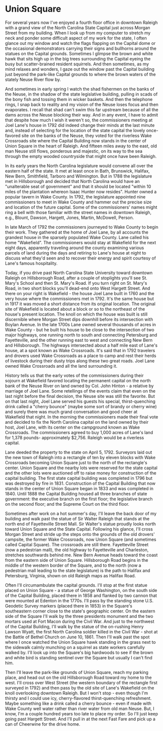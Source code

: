 # Union Square

For several years now I've enjoyed a fourth floor office in downtown Raleigh with a grand view of the North Carolina State Capital just across Morgan Street from my building.  When I look up from my computer to stretch my neck and ponder some difficult aspect of my work for the state, I often glance out my window and watch the flags flapping on the Capital dome or the occasional demonstrators carrying their signs and bullhorns around the statues on the Capital grounds. Sometimes I glimpse the brown and white hawk that sits high up in the big trees surrounding the Capital eyeing the busy but scatter-brained resident squirrels.  And then sometimes, as my mind relaxes and wonders, I gaze out the window past the Capital building just beyond the park-like Capital grounds to where the brown waters of the stately Neuse River flow by. 

And sometimes in early spring I watch the shad fishermen on the banks of the Neuse, in the shadow of the state legislative building, pulling in scads of the bony fish and tossing them in wicker baskets. And then the telephone rings, I snap back to reality and my vision of the Neuse loses focus and then evaporates. I recall that shad can't swim this far upstream because of all the dams across the Neuse blocking their way.  And in any event, I have to admit that despite how much I wish it weren't so, the commissioners meeting at Joel Lane's house in 1792 did indeed change their minds at the last minute and, instead of selecting for the location of the state capital the lovely once-favored site on the banks of the Neuse, they voted for the riverless Wake Crossroads site where the Capital Building now stands in the center of Union Square in the heart of Raleigh. And fifteen miles away to the east, old man Neuse still flows, ponderous and majestic, on its way to the sea through the empty wooded countryside that might once have been Raleigh. 

In its early years the North Carolina legislature would convene all over the eastern half of the state. It met at least once in Bath, Brunswick, Halifax, New Bern, Smithfield, Tarboro and Wilmington. But in 1788 the legislature met in Hillsborough and decided that North Carolina would have an "unalterable seat of government" and that it should be located "within 10 miles of the plantation whereon Isaac Hunter now resides". Hunter owned a popular tavern in Wake County.  In 1792, the legislature appointed nine commissioners to meet in Wake County and hammer out the precise size and location of the future capital. Some of the commissioners' names might ring a bell with those familiar with the street names in downtown Raleigh, e.g., Blount, Dawson, Hargett, Jones, Martin, McDowell, Person. 

In late March of 1792 the commissioners journeyed to Wake County to begin their work. They gathered at the home of Joel Lane, by all accounts the grandest house in the sparsely populated Wake County.  Lane called his home "Wakefield".  The commissioners would stay at Wakefield for the next eight days, apparently traveling around the county examining various parcels of land during the days and retiring to Lane's house at night to discuss what they'd seen and to recover their energy and spirit courtesy of Lane's famous hospitality. 

Today, if you drive past North Carolina State University toward downtown Raleigh on Hillsborough Road, after a couple of stoplights you'll see St. Mary's School and then St. Mary's Road.  If you turn right on St. Mary's Road, in two short blocks you'll dead-end onto West Hargett Street.  And there on your right is Wakefield - the house Joel Lane built in 1760 and the very house where the commissioners met in 1792. It's the same house but in 1917 it was moved a short distance from its original location. The original site of Wakefield is located about a block or so to the northeast of the house's present location. The knoll on which the house was built is still discernible where Morgan Street dips downhill before its intersection with Boylan Avenue.  In the late 1700s Lane owned several thousands of acres in Wake County - but he built his house to be close to the intersection of two major highways, one running north to south and connecting Petersburg and Fayetteville, and the other running east to west and connecting New Bern and Hillsborough. The highways intersected about a half mile east of Lane's house, at a spot known as Wake Crossroads. It's said that in 1792 travelers and drovers used Wake Crossroads as a place to camp and rest their herds of livestock during their dusty trips along these two great roads. Joel Lane owned Wake Crossroads and all the land surrounding it. 

History tells us that the early votes of the commissioners during their sojourn at Wakefield favored locating the permanent capital on the north bank of the Neuse River on land owned by Col. John Hinton - a relative by marriage of Joel Lane. Some retellings of the events claim that even on the last night before the final decision, the Neuse site was still the favorite. But on that last night, Joel Lane served his guests his special, thirst-quenching drink called a "cherry bounce" (maybe some sort of brandy or cherry wine) and surely there was much grand conversation and good cheer at Wakefield that night. In the morning the commissioners made their final vote and decided to fix the North Carolina capital on the land owned by their host, Joel Lane, with its center on the campground known as Wake Crossroads. The commissioners agreed to buy 1,000 acres of Lane's land for 1,378 pounds- approximately $2,756. Raleigh would be a riverless capital. 

Lane deeded the property to the state on April 5, 1792. Surveyors laid out the new town of Raleigh into a rectangle of ten by eleven blocks with Wake Crossroads becoming Union Square just to the north of the rectangle's center.  Union Square and the nearby lots were reserved for the state capital and the other lots were auctioned off to raise money for construction of the capital building.  The first state capital building was completed in 1796 but was destroyed by fire in 1831. Construction of the Capital Building that now stands in the center of Union Square began in 1833 and was completed in 1840. Until 1888 the Capital Building housed all three branches of state government: the executive branch on the first floor; the legislative branch on the second floor; and the Supreme Court on the third floor. 

Sometimes after work on a hot summer's day, I'll leave the back door of my building and walk past the statue of Sir Walter Raleigh that stands at the north end of Fayetteville Street Mall.  Sir Walter's statue proudly looks north toward Union Square and the State Capital. Following his glance, I'll cross Morgan Street and stride up the steps onto the grounds of the old drovers' campsite, the former Wake Crossroads, now Union Square (and sometimes called Capital Square). The crossroads are still there. Fayetteville Street (now a pedestrian mall), the old highway to Fayetteville and Charleston, stretches southwards behind me. New Bern Avenue heads toward the coast from the eastern side of Union Square. Hillsborough Road begins in the middle of the western border of the Square, and to the north (now a pedestrian mall leading to the state legislature) is the path to Halifax and Petersburg, Virginia, shown on old Raleigh maps as Halifax Road. 

Often I'll circumambulate the capital grounds. I'll stop at the first statue placed on Union Square - a statue of George Washington, on the south side of the Capital Building, placed there in 1858 and flanked by two cannon that were mounted at Edenton in the 1770s. I'll pass by the standing stone U.S. Geodetic Survey markers (placed there in 1853) in the Square's southeastern corner close to the state's geographic center.  On the eastern side of the Square I'll walk by the three presidents monument and the two mortars used at Fort Macon during the Civil War. And just to the northwest of the Capital Building, I'll walk by the statue of the on-rushing Henry Lawson Wyatt, the first North Carolina soldier killed in the Civil War - shot at the Battle of Bethel Church on June 10, 1861. Then I'll walk past the spot where I once watched the Union Square hawk standing in the grass next to the sidewalk calmly munching on a squirrel as state workers carefully walked by.  I'll look up into the Square's big hardwoods to see if the brown and white bird is standing sentinel over the Square but usually I can't find him. 

Then I'll leave the park-like grounds of Union Square, reach my parking place, and head out on the old Hillsborough Road toward my home to the west. I'll cross over West Street (the western boundary of the rectangle first surveyed in 1792) and then pass by the old site of Lane's Wakefield on the knoll overlooking downtown Raleigh. But I won't stop - even though I'm thirsty and I could use icy, cherry-flavored thirst-quenching refreshment. Maybe something like a drink called a cherry bounce - even if made with Wake County well water rather than river water from old man Neuse. But, I know, I'm a couple hundred years too late to place my order.  So I'll just keep going past Hargett Street.  And I'll pull in at the next Fast Fare and pick up a can of Cheerwine for the drive home. 



